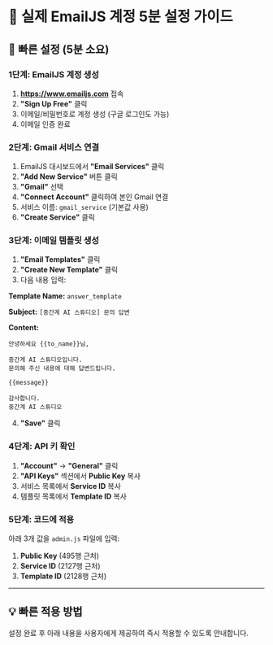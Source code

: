 # 📧 실제 EmailJS 계정 5분 설정 가이드

## 🚀 빠른 설정 (5분 소요)

### 1단계: EmailJS 계정 생성
1. **https://www.emailjs.com** 접속
2. **"Sign Up Free"** 클릭
3. 이메일/비밀번호로 계정 생성 (구글 로그인도 가능)
4. 이메일 인증 완료

### 2단계: Gmail 서비스 연결
1. EmailJS 대시보드에서 **"Email Services"** 클릭
2. **"Add New Service"** 버튼 클릭
3. **"Gmail"** 선택
4. **"Connect Account"** 클릭하여 본인 Gmail 연결
5. 서비스 이름: `gmail_service` (기본값 사용)
6. **"Create Service"** 클릭

### 3단계: 이메일 템플릿 생성
1. **"Email Templates"** 클릭
2. **"Create New Template"** 클릭
3. 다음 내용 입력:

**Template Name:** `answer_template`

**Subject:** `[중간계 AI 스튜디오] 문의 답변`

**Content:**
```
안녕하세요 {{to_name}}님,

중간계 AI 스튜디오입니다.
문의해 주신 내용에 대해 답변드립니다.

{{message}}

감사합니다.
중간계 AI 스튜디오
```

4. **"Save"** 클릭

### 4단계: API 키 확인
1. **"Account"** → **"General"** 클릭
2. **"API Keys"** 섹션에서 **Public Key** 복사
3. 서비스 목록에서 **Service ID** 복사
4. 템플릿 목록에서 **Template ID** 복사

### 5단계: 코드에 적용
아래 3개 값을 `admin.js` 파일에 입력:

1. **Public Key** (495행 근처)
2. **Service ID** (2127행 근처)  
3. **Template ID** (2128행 근처)

---

## 💡 빠른 적용 방법

설정 완료 후 아래 내용을 사용자에게 제공하여 즉시 적용할 수 있도록 안내합니다. 
